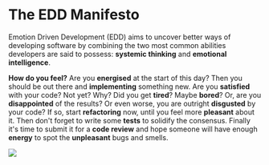 # The EDD Manifesto

Emotion Driven Development (EDD) aims to uncover better ways of developing software by combining the two most common abilities developers are said to possess: **systemic thinking** and **emotional intelligence**.

**How do you feel?** Are you **energised** at the start of this day? Then you should be out there and **implementing** something new. Are you **satisfied** with your code? Not yet? Why? Did you get **tired**? Maybe **bored**? Or, are you **disappointed** of the results? Or even worse, you are outright **disgusted** by your code? If so, start **refactoring** now, until you feel more **pleasant** about it. Then don't forget to write some **tests** to solidify the consensus. Finally it's time to submit it for a **code review** and hope someone will have enough **energy** to spot the **unpleasant** bugs and smells.

![](https://i.imgur.com/ntvUL2g.png)
